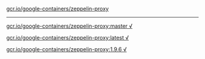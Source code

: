 [gcr.io/google-containers/zeppelin-proxy](https://hub.docker.com/r/anjia0532/zeppelin-proxy/tags/) 

----
[gcr.io/google-containers/zeppelin-proxy:master √](https://hub.docker.com/r/anjia0532/google-containers.zeppelin-proxy/tags/)

[gcr.io/google-containers/zeppelin-proxy:latest √](https://hub.docker.com/r/anjia0532/google-containers.zeppelin-proxy/tags/)

[gcr.io/google-containers/zeppelin-proxy:1.9.6 √](https://hub.docker.com/r/anjia0532/google-containers.zeppelin-proxy/tags/)

